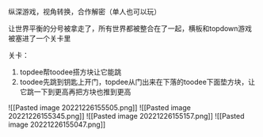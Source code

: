 纵深游戏，视角转换，合作解密（单人也可以玩）

让世界平衡的分号被拿走了，所有世界都被整合在了一起，横板和topdown游戏被塞进了一个关卡里

关卡：
1. topdee帮toodee搭方块让它能跳
2. toodee先跳到钥匙上开门，topdee从门出来在下落的toodee下面垫方块，让它跳一下到更高再把方块也推到更高




![[Pasted image 20221226155505.png]]
![[Pasted image 20221226155345.png]]
![[Pasted image 20221226155157.png]]
![[Pasted image 20221226155047.png]]